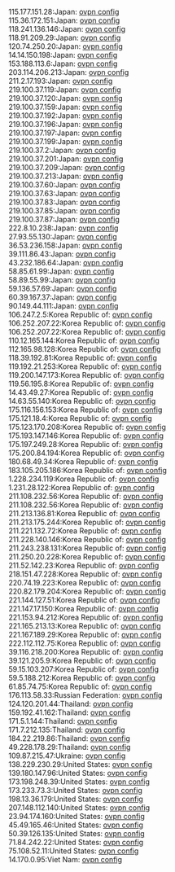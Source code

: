 115.177.151.28:Japan: [ovpn config](vpn/115_177_151_28.ovpn)  
115.36.172.151:Japan: [ovpn config](vpn/115_36_172_151.ovpn)  
118.241.136.146:Japan: [ovpn config](vpn/118_241_136_146.ovpn)  
118.91.209.29:Japan: [ovpn config](vpn/118_91_209_29.ovpn)  
120.74.250.20:Japan: [ovpn config](vpn/120_74_250_20.ovpn)  
14.14.150.198:Japan: [ovpn config](vpn/14_14_150_198.ovpn)  
153.188.113.6:Japan: [ovpn config](vpn/153_188_113_6.ovpn)  
203.114.206.213:Japan: [ovpn config](vpn/203_114_206_213.ovpn)  
211.2.17.193:Japan: [ovpn config](vpn/211_2_17_193.ovpn)  
219.100.37.119:Japan: [ovpn config](vpn/219_100_37_119.ovpn)  
219.100.37.120:Japan: [ovpn config](vpn/219_100_37_120.ovpn)  
219.100.37.159:Japan: [ovpn config](vpn/219_100_37_159.ovpn)  
219.100.37.192:Japan: [ovpn config](vpn/219_100_37_192.ovpn)  
219.100.37.196:Japan: [ovpn config](vpn/219_100_37_196.ovpn)  
219.100.37.197:Japan: [ovpn config](vpn/219_100_37_197.ovpn)  
219.100.37.199:Japan: [ovpn config](vpn/219_100_37_199.ovpn)  
219.100.37.2:Japan: [ovpn config](vpn/219_100_37_2.ovpn)  
219.100.37.201:Japan: [ovpn config](vpn/219_100_37_201.ovpn)  
219.100.37.209:Japan: [ovpn config](vpn/219_100_37_209.ovpn)  
219.100.37.213:Japan: [ovpn config](vpn/219_100_37_213.ovpn)  
219.100.37.60:Japan: [ovpn config](vpn/219_100_37_60.ovpn)  
219.100.37.63:Japan: [ovpn config](vpn/219_100_37_63.ovpn)  
219.100.37.83:Japan: [ovpn config](vpn/219_100_37_83.ovpn)  
219.100.37.85:Japan: [ovpn config](vpn/219_100_37_85.ovpn)  
219.100.37.87:Japan: [ovpn config](vpn/219_100_37_87.ovpn)  
222.8.10.238:Japan: [ovpn config](vpn/222_8_10_238.ovpn)  
27.93.55.130:Japan: [ovpn config](vpn/27_93_55_130.ovpn)  
36.53.236.158:Japan: [ovpn config](vpn/36_53_236_158.ovpn)  
39.111.86.43:Japan: [ovpn config](vpn/39_111_86_43.ovpn)  
43.232.186.64:Japan: [ovpn config](vpn/43_232_186_64.ovpn)  
58.85.61.99:Japan: [ovpn config](vpn/58_85_61_99.ovpn)  
58.89.55.99:Japan: [ovpn config](vpn/58_89_55_99.ovpn)  
59.136.57.69:Japan: [ovpn config](vpn/59_136_57_69.ovpn)  
60.39.167.37:Japan: [ovpn config](vpn/60_39_167_37.ovpn)  
90.149.44.111:Japan: [ovpn config](vpn/90_149_44_111.ovpn)  
106.247.2.5:Korea Republic of: [ovpn config](vpn/106_247_2_5.ovpn)  
106.252.207.22:Korea Republic of: [ovpn config](vpn/106_252_207_22.ovpn)  
106.252.207.22:Korea Republic of: [ovpn config](vpn/106_252_207_22.ovpn)  
110.12.165.144:Korea Republic of: [ovpn config](vpn/110_12_165_144.ovpn)  
112.165.98.128:Korea Republic of: [ovpn config](vpn/112_165_98_128.ovpn)  
118.39.192.81:Korea Republic of: [ovpn config](vpn/118_39_192_81.ovpn)  
119.192.21.253:Korea Republic of: [ovpn config](vpn/119_192_21_253.ovpn)  
119.200.147.173:Korea Republic of: [ovpn config](vpn/119_200_147_173.ovpn)  
119.56.195.8:Korea Republic of: [ovpn config](vpn/119_56_195_8.ovpn)  
14.43.49.27:Korea Republic of: [ovpn config](vpn/14_43_49_27.ovpn)  
14.63.55.140:Korea Republic of: [ovpn config](vpn/14_63_55_140.ovpn)  
175.116.156.153:Korea Republic of: [ovpn config](vpn/175_116_156_153.ovpn)  
175.121.18.4:Korea Republic of: [ovpn config](vpn/175_121_18_4.ovpn)  
175.123.170.208:Korea Republic of: [ovpn config](vpn/175_123_170_208.ovpn)  
175.193.147.146:Korea Republic of: [ovpn config](vpn/175_193_147_146.ovpn)  
175.197.249.28:Korea Republic of: [ovpn config](vpn/175_197_249_28.ovpn)  
175.200.84.194:Korea Republic of: [ovpn config](vpn/175_200_84_194.ovpn)  
180.68.49.34:Korea Republic of: [ovpn config](vpn/180_68_49_34.ovpn)  
183.105.205.186:Korea Republic of: [ovpn config](vpn/183_105_205_186.ovpn)  
1.228.234.119:Korea Republic of: [ovpn config](vpn/1_228_234_119.ovpn)  
1.231.28.122:Korea Republic of: [ovpn config](vpn/1_231_28_122.ovpn)  
211.108.232.56:Korea Republic of: [ovpn config](vpn/211_108_232_56.ovpn)  
211.108.232.56:Korea Republic of: [ovpn config](vpn/211_108_232_56.ovpn)  
211.213.136.81:Korea Republic of: [ovpn config](vpn/211_213_136_81.ovpn)  
211.213.175.244:Korea Republic of: [ovpn config](vpn/211_213_175_244.ovpn)  
211.221.132.72:Korea Republic of: [ovpn config](vpn/211_221_132_72.ovpn)  
211.228.140.146:Korea Republic of: [ovpn config](vpn/211_228_140_146.ovpn)  
211.243.238.131:Korea Republic of: [ovpn config](vpn/211_243_238_131.ovpn)  
211.250.20.228:Korea Republic of: [ovpn config](vpn/211_250_20_228.ovpn)  
211.52.142.23:Korea Republic of: [ovpn config](vpn/211_52_142_23.ovpn)  
218.151.47.228:Korea Republic of: [ovpn config](vpn/218_151_47_228.ovpn)  
220.74.19.223:Korea Republic of: [ovpn config](vpn/220_74_19_223.ovpn)  
220.82.179.204:Korea Republic of: [ovpn config](vpn/220_82_179_204.ovpn)  
221.144.127.51:Korea Republic of: [ovpn config](vpn/221_144_127_51.ovpn)  
221.147.17.150:Korea Republic of: [ovpn config](vpn/221_147_17_150.ovpn)  
221.153.94.212:Korea Republic of: [ovpn config](vpn/221_153_94_212.ovpn)  
221.165.213.13:Korea Republic of: [ovpn config](vpn/221_165_213_13.ovpn)  
221.167.189.29:Korea Republic of: [ovpn config](vpn/221_167_189_29.ovpn)  
222.112.112.75:Korea Republic of: [ovpn config](vpn/222_112_112_75.ovpn)  
39.116.218.200:Korea Republic of: [ovpn config](vpn/39_116_218_200.ovpn)  
39.121.205.9:Korea Republic of: [ovpn config](vpn/39_121_205_9.ovpn)  
59.15.103.207:Korea Republic of: [ovpn config](vpn/59_15_103_207.ovpn)  
59.5.188.212:Korea Republic of: [ovpn config](vpn/59_5_188_212.ovpn)  
61.85.74.75:Korea Republic of: [ovpn config](vpn/61_85_74_75.ovpn)  
176.113.58.33:Russian Federation: [ovpn config](vpn/176_113_58_33.ovpn)  
124.120.201.44:Thailand: [ovpn config](vpn/124_120_201_44.ovpn)  
159.192.41.162:Thailand: [ovpn config](vpn/159_192_41_162.ovpn)  
171.5.1.144:Thailand: [ovpn config](vpn/171_5_1_144.ovpn)  
171.7.212.135:Thailand: [ovpn config](vpn/171_7_212_135.ovpn)  
184.22.219.86:Thailand: [ovpn config](vpn/184_22_219_86.ovpn)  
49.228.178.29:Thailand: [ovpn config](vpn/49_228_178_29.ovpn)  
109.87.215.47:Ukraine: [ovpn config](vpn/109_87_215_47.ovpn)  
138.229.230.29:United States: [ovpn config](vpn/138_229_230_29.ovpn)  
139.180.147.96:United States: [ovpn config](vpn/139_180_147_96.ovpn)  
173.198.248.39:United States: [ovpn config](vpn/173_198_248_39.ovpn)  
173.233.73.3:United States: [ovpn config](vpn/173_233_73_3.ovpn)  
198.13.36.179:United States: [ovpn config](vpn/198_13_36_179.ovpn)  
207.148.112.140:United States: [ovpn config](vpn/207_148_112_140.ovpn)  
23.94.174.160:United States: [ovpn config](vpn/23_94_174_160.ovpn)  
45.49.165.46:United States: [ovpn config](vpn/45_49_165_46.ovpn)  
50.39.126.135:United States: [ovpn config](vpn/50_39_126_135.ovpn)  
71.84.242.22:United States: [ovpn config](vpn/71_84_242_22.ovpn)  
75.108.52.11:United States: [ovpn config](vpn/75_108_52_11.ovpn)  
14.170.0.95:Viet Nam: [ovpn config](vpn/14_170_0_95.ovpn)  
